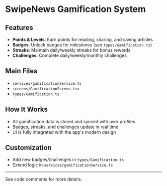 # SwipeNews Gamification System

## Features
- **Points & Levels**: Earn points for reading, sharing, and saving articles
- **Badges**: Unlock badges for milestones (see `types/Gamification.ts`)
- **Streaks**: Maintain daily/weekly streaks for bonus rewards
- **Challenges**: Complete daily/weekly/monthly challenges

## Main Files
- `services/gamificationService.ts`
- `screens/GamificationScreen.tsx`
- `types/Gamification.ts`

## How It Works
- All gamification data is stored and synced with user profiles
- Badges, streaks, and challenges update in real time
- UI is fully integrated with the app's modern design

## Customization
- Add new badges/challenges in `types/Gamification.ts`
- Extend logic in `services/gamificationService.ts`

---
See code comments for more details.
